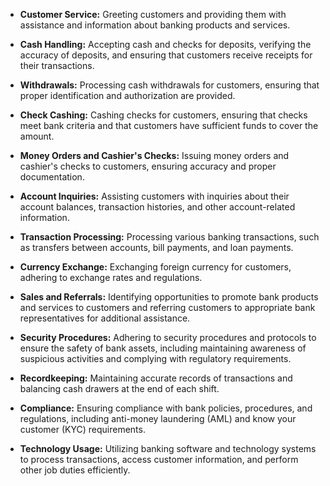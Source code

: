 - **Customer Service:** Greeting customers and providing them with assistance and information about banking products and services.

- **Cash Handling:** Accepting cash and checks for deposits, verifying the accuracy of deposits, and ensuring that customers receive receipts for their transactions.

- **Withdrawals:** Processing cash withdrawals for customers, ensuring that proper identification and authorization are provided.

- **Check Cashing:** Cashing checks for customers, ensuring that checks meet bank criteria and that customers have sufficient funds to cover the amount.

- **Money Orders and Cashier's Checks:** Issuing money orders and cashier's checks to customers, ensuring accuracy and proper documentation.

- **Account Inquiries:** Assisting customers with inquiries about their account balances, transaction histories, and other account-related information.

- **Transaction Processing:** Processing various banking transactions, such as transfers between accounts, bill payments, and loan payments.

- **Currency Exchange:** Exchanging foreign currency for customers, adhering to exchange rates and regulations.

- **Sales and Referrals:** Identifying opportunities to promote bank products and services to customers and referring customers to appropriate bank representatives for additional assistance.

- **Security Procedures:** Adhering to security procedures and protocols to ensure the safety of bank assets, including maintaining awareness of suspicious activities and complying with regulatory requirements.

- **Recordkeeping:** Maintaining accurate records of transactions and balancing cash drawers at the end of each shift.

- **Compliance:** Ensuring compliance with bank policies, procedures, and regulations, including anti-money laundering (AML) and know your customer (KYC) requirements.

- **Technology Usage:** Utilizing banking software and technology systems to process transactions, access customer information, and perform other job duties efficiently.
